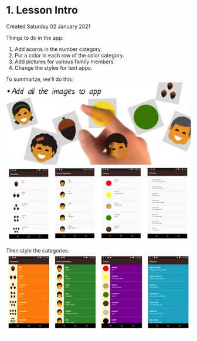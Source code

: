 # 1. Lesson Intro
Created Saturday 02 January 2021

Things to do in the app:

1. Add acorns in the number category.
2. Put a color in each row of the color category.
3. Add pictures for various family members.
4. Change the styles for text apps.


To summarize, we'll do this:
![](./1._Lesson_Intro/pasted_image.png)
![](./1._Lesson_Intro/pasted_image001.png)
Then style the categories.
![](./1._Lesson_Intro/pasted_image002.png)

